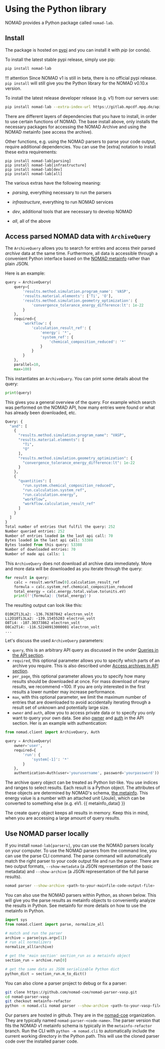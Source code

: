 # Using the Python library

NOMAD provides a Python package called `nomad-lab`.
## Install

The package is hosted on [pypi](https://pypi.org/project/nomad-lab/)
and you can install it with *pip* (or conda).

To install the latest stable pypi release, simply use pip:
```sh
pip install nomad-lab
```

!!! attention
    Since NOMAD v1 is still in beta, there is no official pypi release. `pip install` will
    still give you the Python library for the NOMAD v0.10.x version.

To install the latest release developer release (e.g. v1) from our servers use:
```sh
pip install nomad-lab --extra-index-url https://gitlab.mpcdf.mpg.de/api/v4/projects/2187/packages/pypi/simple
```

There are different layers of dependencies that you have to install, in order to use certain functions of NOMAD.
The base install above, only installs the necessary packages for
accessing the NOMAD Archive and using the NOMAD metainfo (see access the archive).

Other functions, e.g. using the NOMAD parsers to parse your code output, require additional dependencies.
You can use the [extra] notation to install these extra requirements:

```
pip install nomad-lab[parsing]
pip install nomad-lab[infrastructure]
pip install nomad-lab[dev]
pip install nomad-lab[all]
```
The various extras have the following meaning:

- *parsing*, everything necessary to run the parsers

- *infrastructure*, everything to run NOMAD services

- *dev*, additional tools that are necessary to develop NOMAD

- *all*, all of the above

## Access parsed NOMAD data with `ArchiveQuery`

The `ArchiveQuery` allows you to search for entries and access their parsed *archive* data
at the same time. Furthermore, all data is accessible through a convenient Python interface
based on the [NOMAD metainfo](archive.md) rather than plain JSON.

Here is an example:
```py
query = ArchiveQuery(
    query={
        'results.method.simulation.program_name': 'VASP',
        'results.material.elements': ['Ti', 'O'],
        'results.method.simulation.geometry_optimization': {
            'convergence_tolerance_energy_difference:lt': 1e-22
        }
    },
    required={
        'workflow': {
            'calculation_result_ref': {
                'energy': '*',
                'system_ref': {
                    'chemical_composition_reduced': '*'
                }
            }
        }
    },
    parallel=10,
    max=100)
```

This instantiates an `ArchiveQuery`. You can print some details about the query:

```py
print(query)
```

This gives you a general overview of the query. For example which search was performed on
the NOMAD API, how many entries were found or what has already been downloaded, etc.

```py
Query: {
  "and": [
    {
      "results.method.simulation.program_name": "VASP",
      "results.material.elements": [
        "Ti",
        "O"
      ],
      "results.method.simulation.geometry_optimization": {
        "convergence_tolerance_energy_difference:lt": 1e-22
      }
    },
    {
      "quantities": [
        "run.system.chemical_composition_reduced",
        "run.calculation.system_ref",
        "run.calculation.energy",
        "workflow",
        "workflow.calculation_result_ref"
      ]
    }
  ]
}
Total number of entries that fulfil the query: 252
Number queried entries: 252
Number of entries loaded in the last api call: 70
Bytes loaded in the last api call: 53388
Bytes loaded from this query: 53388
Number of downloaded entries: 70
Number of made api calls: 1
```

This `ArchiveQuery` does not download all archive data immediately. More and more data will be
downloaded as you iterate through the query:
```py
for result in query:
    calc = result.workflow[0].calculation_result_ref
    formula = calc.system_ref.chemical_composition_reduced
    total_energy = calc.energy.total.value.to(units.eV)
    print(f'{formula}: {total_energy}')
```

The resulting output can look like this:
```
O10K2Ti3La2: -136.76387842 electron_volt
Li2O10Ti3La2: -139.15455203 electron_volt
O8Ti4: -107.30373862 electron_volt
O8Ca2Ti4: -116.52240913000001 electron_volt
...
```

Let's discuss the used `ArchiveQuery` parameters:

- `query`, this is an arbitrary API query as discussed in the under [Queries in the API section](api.md#queries).
- `required`, this optional parameter allows you to specify which parts of an archive you require. This is also
described under [Access archives in API section](api.md#access-archives).
- `per_page`, this optional parameter allows you to specify how many results should be downloaded at once. For mass download of many results, we recommend ~100. If you are only interested in the first results a lower number may increase performance.
- `max`, with this optional parameter, we limit the maximum number of entries that are downloaded to avoid accidentally iterating through a result set of unknown and potentially large size.
- `owner` and `auth`, allow you to access private data or to specify you only want to
query your own data. See also [owner](api.md#owner) and [auth](api.md#authentication) in the API section. Her is an example with authentication:
```py
from nomad.client import ArchiveQuery, Auth

query = ArchiveQuery(
    owner='user',
    required={
        'run': {
            'system[-1]': '*'
        }
    },
    authentication=Auth(user='yourusername', password='yourpassword'))
```

The archive query object can be treated as Python list-like. You use indices and ranges to select results. Each result is a Python object. The attributes of these objects are
determined by NOMAD's schema, [the metainfo](archive.md).
This energy value is a number with an attached unit (Joule), which can be converted to something else (e.g. eV). {{ metainfo_data() }}

The create query object keeps all results in memory. Keep this in mind, when you are accessing a large amount of query results.

## Use NOMAD parser locally

If you install `nomad-lab[parsers]`, you can use the NOMAD parsers locally on your computer.
To use the NOMAD parsers from the command line, you can use the parse CLI command. The parse command will automatically match the right parser to your code output file and run the parser. There are two output formats, `--show-metadata` (a JSON representation of the basic metadata) and `--show-archive` (a JSON representation of the full parse results).

```sh
nomad parser --show-archive <path-to-your-mainfile-code-output-file>
```

You can also use the NOMAD parsers within Python, as shown below. This will give you the parse results as metainfo objects to conveniently analyze the results in Python. See metainfo for more details on how to use the metainfo in Python.

```python
import sys
from nomad.client import parse, normalize_all

# match and run the parser
archive = parse(sys.argv[1])
# run all normalizers
normalize_all(archive)

# get the 'main section' section_run as a metainfo object
section_run = archive.run[0]

# get the same data as JSON serializable Python dict
python_dict = section_run.m_to_dict()
```


You can also clone a parser project to debug or fix a parser:
```sh
git clone https://github.com/nomad-coe/nomad-parser-vasp.git
cd nomad-parser-vasp
git checkout metainfo-refactor
python -m nomad.cli nomad parser --show-archive <path-to-your-vasp-file>
```

Our parsers are hosted in github. They are in the [nomad-coe](https://github.com/nomad-coe) organization. They are typically named `nomad-parser-<code-name>`. The parser version
that fits the NOMAD v1 metainfo schema is typically in the `metainfo-refactor` branch.
Run the CLI with `python -m nomad.cli` to automatically include the current working directory
in the Python path. This will use the cloned parser code over the installed parser code.